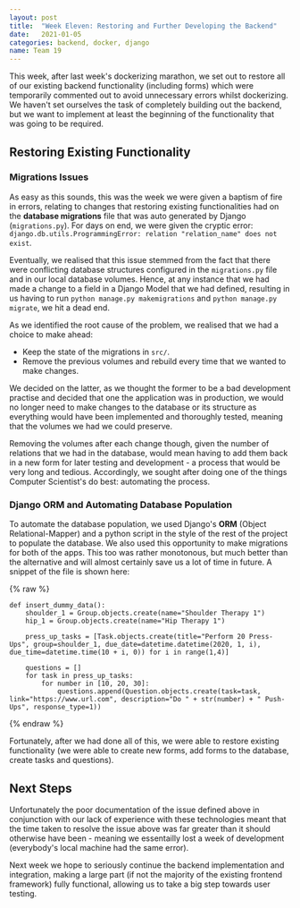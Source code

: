 ```yaml
---
layout: post
title:  "Week Eleven: Restoring and Further Developing the Backend"
date:   2021-01-05
categories: backend, docker, django
name: Team 19
---
```


This week, after last week's dockerizing marathon, we set out to restore all of our existing backend functionality (including forms) which were temporarily commented out to avoid unnecessary errors whilst dockerizing. We haven't set ourselves the task of completely building out the backend, but we want to implement at least the beginning of the functionality that was going to be required.

## Restoring Existing Functionality

### Migrations Issues

As easy as this sounds, this was the week we were given a baptism of fire in errors, relating to changes that restoring existing functionalities had on the **database migrations** file that was auto generated by Django (```migrations.py```). For days on end, we were given the cryptic error: ```django.db.utils.ProgrammingError: relation "relation_name" does not exist```.

Eventually, we realised that this issue stemmed from the fact that there were conflicting database structures configured in the ```migrations.py``` file and in our local database volumes. Hence, at any instance that we had made a change to a field in a Django Model that we had defined, resulting in us having to run ```python manage.py makemigrations``` and ```python manage.py migrate```, we hit a dead end. 

As we identified the root cause of the problem, we realised that we had a choice to make ahead: 
* Keep the state of the migrations in ```src/```.
* Remove the previous volumes and rebuild every time that we wanted to make changes.

We decided on the latter, as we thought the former to be a bad development practise and decided that one the application was in production, we would no longer need to make changes to the database or its structure as everything would have been implemented and thoroughly tested, meaning that the volumes we had we could preserve.

Removing the volumes after each change though, given the number of relations that we had in the database, would mean having to add them back in a new form for later testing and development - a process that would be very long and tedious. Accordingly, we sought after doing one of the things Computer Scientist's do best: automating the process.

### Django ORM and Automating Database Population

To automate the database population, we used Django's **ORM** (Object Relational-Mapper) and a python script in the style of the rest of the project to populate the database. We also used this opportunity to make migrations for both of the apps. This too was rather monotonous, but much better than the alternative and will almost certainly save us a lot of time in future. A snippet of the file is shown here: 

{% raw %}
```python3 
def insert_dummy_data():
    shoulder_1 = Group.objects.create(name="Shoulder Therapy 1")
    hip_1 = Group.objects.create(name="Hip Therapy 1")

    press_up_tasks = [Task.objects.create(title="Perform 20 Press-Ups", group=shoulder_1, due_date=datetime.datetime(2020, 1, i), due_time=datetime.time(10 + i, 0)) for i in range(1,4)]

    questions = []
    for task in press_up_tasks:
        for number in [10, 20, 30]:
            questions.append(Question.objects.create(task=task, link="https://www.url.com", description="Do " + str(number) + " Push-Ups", response_type=1))
```
{% endraw %}

Fortunately, after we had done all of this, we were able to restore existing functionality (we were able to create new forms, add forms to the database, create tasks and questions).

## Next Steps

Unfortunately the poor documentation of the issue defined above in conjunction with our lack of experience with these technologies meant that the time taken to resolve the issue above was far greater than it should otherwise have been - meaning we essentailly lost a week of development (everybody's local machine had the same error).

Next week we hope to seriously continue the backend implementation and integration, making a large part (if not the majority of the existing frontend framework) fully functional, allowing us to take a big step towards user testing.
